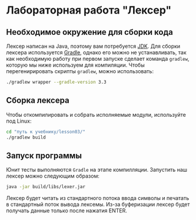 # Лабораторная работа "Лексер"

## Необходимое окружение для сборки кода
 
Лексер написан на Java, поэтому вам потребуется 
[JDK](http://www.oracle.com/technetwork/java/javase/downloads/index-jsp-138363.html).
Для сборки лексера используется [Gradle](https://gradle.org/),
однако его можно не устанавливать, так как необходимую работу при первом запуске 
сделает команда `gradlew`, которую мы ниже используем для компиляции.
Чтобы перегенирировать скрипты  `gradlew`, можно использовать:

```sh
./gradlew wrapper --gradle-version 3.3
```

## Сборка лексера

Чтобы откомпилировать и собрать исполняемые модули,
используйте под Linux:

```sh
cd "путь к учебнику/lesson03/"
./gradlew build
```

## Запуск программы

Юнит тесты выполняются `Gradle` на этапе компилляции.
Запустить наш лексер можно следующим образом:

```sh
java -jar build/libs/lexer.jar
```

Лексер будет читать из стандартного потока ввода символы
и печатать в стандартный поток вывода лексемы.
Из-за буферизации лексер будет получать данные только
после нажатия ENTER.

